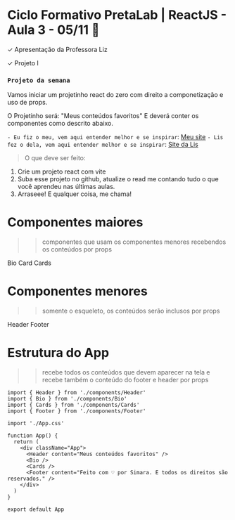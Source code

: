 # Ciclo Formativo PretaLab | ReactJS  - Aula 3 - 05/11 🚀 

✓  Apresentação da Professora Liz

✓  Projeto I

### `Projeto da semana` 
Vamos iniciar um projetinho react do zero com direito a componetização e uso de props.

O Projetinho será: "Meus conteúdos favoritos"
E deverá conter os componentes como descrito abaixo.

`- Eu fiz o meu, vem aqui entender melhor e se inspirar`: [Meu site](https://projeto-react1.netlify.app/) 
`- Lis fez o dela, vem aqui entender melhor e se inspirar`: [Site da Lis](https://projeto-react1-lis.netlify.app/) 

> O que deve ser feito:
1) Crie um projeto react com vite
2) Suba esse projeto no github, atualize o read me contando tudo o que você aprendeu nas últimas aulas. 
3) Arraseee! E qualquer coisa, me chama!

# Componentes maiores
>> componentes que usam os componentes menores recebendos os conteúdos por props

Bio 
Card
Cards

# Componentes menores

>> somente o esqueleto, os conteúdos serão inclusos por props

Header
Footer

# Estrutura do App

>> recebe todos os conteúdos que devem aparecer na tela e recebe também o conteúdo do footer e header por props


```
import { Header } from './components/Header'
import { Bio } from './components/Bio'
import { Cards } from './components/Cards'
import { Footer } from './components/Footer'

import './App.css'

function App() {
  return (
    <div className="App">
      <Header content="Meus conteúdos favoritos" />
      <Bio />
      <Cards />
      <Footer content="Feito com ♡ por Simara. E todos os direitos são reservados." />
    </div>
  )
}

export default App
```
